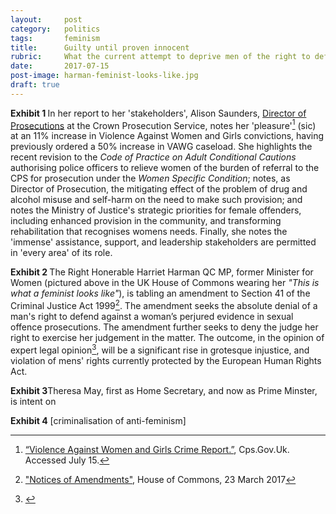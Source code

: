 ```yaml
---
layout:     post
category:   politics
tags:       feminism
title:      Guilty until proven innocent  
rubric:     What the current attempt to deprive men of the right to defend against perjured evidence reveals about the consolidation of feminism's political power.
date:       2017-07-15
post-image: harman-feminist-looks-like.jpg
draft: true
---
```

<strong>Exhibit 1 </strong>In her report to her 'stakeholders', Alison Saunders, [Director of Prosecutions](https://www.cps.gov.uk/about/dpp.html) at the Crown Prosecution Service, notes her 'pleasure'[^1] (sic) at an 11% increase in Violence Against Women and Girls convictions, having previously ordered a 50% increase in VAWG caseload. She highlights the recent revision to the <em>Code of Practice on Adult Conditional Cautions</em> authorising police officers to relieve women of the burden of referral to the CPS for prosecution under the <em>Women Specific Condition</em>; notes, as Director of Prosecution, the mitigating effect of the problem of drug and alcohol misuse and self-harm on the need to make such provision; and notes the Ministry of Justice's strategic priorities for female offenders, including enhanced provision in the community, and transforming rehabilitation that recognises womens needs. Finally, she notes the 'immense' assistance, support, and leadership stakeholders are permitted in 'every area' of its role.

<strong>Exhibit 2 </strong> The Right Honerable Harriet Harman QC MP, former Minister for Women (pictured above in the UK House of Commons wearing her <i>"This is what a feminist looks like"</i>), is tabling an amendment to Section 41 of the Criminal Justice Act 1999[^amendment]. The amendment seeks the absolute denial of a man's right to defend against a woman’s perjured evidence in sexual offence prosecutions. The amendment further seeks to deny the judge her right to exercise her judgement in the matter. The outcome, in the opinion of expert legal opinion[^2], will be a significant rise in grotesque injustice, and violation of mens' rights currently protected by the European Human Rights Act.

<strong>Exhibit 3</strong>Theresa May, first as Home Secretary, and now as Prime Minster, is intent on

<strong>Exhibit 4</strong> [criminalisation of anti-feminism]




[^1]: [“Violence Against Women and Girls Crime Report.”](https://www.cps.gov.uk/Publications/docs/cps_vawg_report_2014.pdf.), Cps.Gov.Uk. Accessed July 15.

[^amendment]: ["Notices of Amendments"](https://www.publications.parliament.uk/pa/bills/cbill/2016-2017/0145/amend/prisons_rm_pbc_0323.1-2.html), House of Commons, 23 March 2017
[^2]: []()
